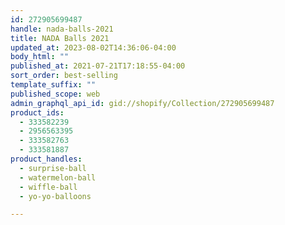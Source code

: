 ```yaml
---
id: 272905699487
handle: nada-balls-2021
title: NADA Balls 2021
updated_at: 2023-08-02T14:36:06-04:00
body_html: ""
published_at: 2021-07-21T17:18:55-04:00
sort_order: best-selling
template_suffix: ""
published_scope: web
admin_graphql_api_id: gid://shopify/Collection/272905699487
product_ids:
  - 333582239
  - 2956563395
  - 333582763
  - 333581887
product_handles:
  - surprise-ball
  - watermelon-ball
  - wiffle-ball
  - yo-yo-balloons

---
```


